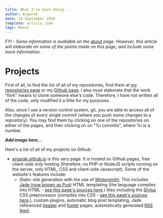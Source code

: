 ```yaml
---
title: What I’ve been doing...
author: Argarak
date: 14 September 2016
template: article.jade
tags: Nexus
---
```


*FYI - Some information is avaliable on the* [about](/#/about) *page. However, this article will elaborate on some of the points made on this page, and include some more information.*

# Projects

First of all, to find the list of all of my repositories, find them at [my repositories page](/#/repositories) or my [Github page](https://github.com/argarak?tab=repositories).
I also must elaborate that the work "fork" means to clone someone else's code. Therefore, I have not written all of the code, only modified it a little for my purposes.

Also, since I use a version control system, git, you are able to access all of the changes of every single commit (where you push some changes to a repository). You may find them by clicking on one of the repositories on either of the pages, and then clicking on on "%i commits", where %i is a number. 

***Add image here...***

Here's a list of all of my projects on Github:

* [argarak.github.io](https://github.com/argarak/argarak.github.io) is this very page. It is hosted on Github pages, free client-side only hosting (therefore, no PHP or NodeJS scripts running on the server, only HTML, CSS and client-side Javascript). Some of the website's features include:
    * Static-site generation with the use of [Wintersmith](http://wintersmith.io/). This includes [Jade (now known as Pug)](https://pugjs.org/api/getting-started.html) HTML templating (the language compiles into HTML - [see this page's sources here](https://github.com/argarak/argarak.github.io/tree/dev/templates).) Also including the [Stylus](http://stylus-lang.com/) CSS preprocessor (compiles into CSS - [see this page's sources here](https://github.com/argarak/argarak.github.io/blob/dev/contents/css/main.styl).), custom plugins, automatic blog post templating, Jade referenced [header]() and [footer]() pages, automatically generated [RSS](http://www.whatisrss.com/) [feed](/feed.xml), 